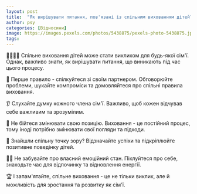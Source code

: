 ```yaml
---
layout: post
title:  "Як вирішувати питання, пов'язані із спільним вихованням дітей?"
author: psy
categories: [Відносини]
image: https://images.pexels.com/photos/5438875/pexels-photo-5438875.jpeg?auto=compress&cs=tinysrgb&fit=crop&h=627&w=1200
tags: 
---
```


👨‍👩‍👧‍👦 Спільне виховання дітей може стати викликом для будь-якої сім'ї. Однак, важливо знати, як вирішувати питання, що виникають під час цього процесу. 

🤝 Перше правило - спілкуйтеся зі своїм партнером. Обговорюйте проблеми, шукайте компроміси та домовляйтеся про спільні правила виховання.

👂 Слухайте думку кожного члена сім'ї. Важливо, щоб кожен відчував себе важливим та зрозумілим.

🔄 Не бійтеся змінювати свою позицію. Виховання - це постійний процес, тому іноді потрібно змінювати свої погляди та підходи.

🌟 Знайшли спільну точку зору? Відзначайте успіхи та підкріплюйте позитивне поведінку дітей.

🧘‍♀️ Не забувайте про власний емоційний стан. Піклуйтеся про себе, знаходьте час для відпочинку та відновлення енергії.

🏆 І запам'ятайте, спільне виховання - це не тільки виклик, але й можливість для зростання та розвитку як сім'ї.


